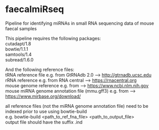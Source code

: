 # faecalmiRseq
Pipeline for identifying miRNAs in small RNA sequencing data of mouse faecal samples

This pipeline requires the following packages:  
cutadapt/1.8  
bowtie/1.1.1  
samtools/1.4  
subread/1.6.0  

And the following reference files:  
tRNA reference file e.g. from GtRNAdb 2.0 --> http://gtrnadb.ucsc.edu  
rRNA reference e.g. from RNA central --> https://rnacentral.org  
mouse genome reference e.g. from --> https://www.ncbi.nlm.nih.gov  
mouse miRNA genome annotation file (mmu.gff3) e.g. from --> https://www.mirbase.org/download/  

all reference files (not the miRNA genome annotation file) need to be indexed prior to use using bowtie-build  
e.g. bowtie-build <path_to_ref_fna_file> <path_to_output_file>  
output file should have the suffix .ind  
